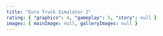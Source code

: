 ```yaml
---
title: "Euro Truck Simulator 2"
rating: { "graphics": 4, "gameplay": 5, "story": null }
images: { mainImage: null, galleryImages: null }
---
```

